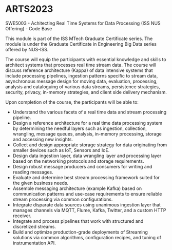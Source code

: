 # ARTS2023
SWE5003 - Achitecting Real Time Systems for Data Processing (ISS NUS Offering) - Code Base


This module is part of the ISS MTech Graduate Certificate series. The module is under the Graduate Certificate in Engineering Big Data series offered by NUS-ISS.

The course will equip the participants with essential knowledge and skills to architect systems that processes real time stream data. The course will discuss reference architecture (Kappa) of data intensive systems that include processing pipelines, ingestion patterns specific to stream data, asynchronous message design for moving data, evaluation, processing, analysis and cataloguing of various data streams, persistence strategies, security, privacy, in-memory strategies, and client side delivery mechanism. 

Upon completion of the course, the participants will be able to:
-	Understand the various facets of a real time data and stream processing pipeline. 
-	Design a reference architecture for a real time data processing system by determining the needful layers such as ingestion, collection, wrangling, message queues, analysis, in-memory processing, storage and accessing new insights. 
-	Collect and design appropriate storage strategy for data originating from smaller devices such as IoT, Sensors and IoE.
-	Design data ingestion layer, data wrangling layer and processing layer based on the networking protocols and storage requirements. 
- Design robust message producers and consumers for writing and reading messages. 
- Evaluate and determine best stream processing framework suited for the given business needs. 
- Assemble messaging architecture (example Kafka) based on communication patterns and use-case requirements to ensure reliable stream processing via common configurations. 
- Integrate disparate data sources using unanimous ingestion layer that manages channels via MQTT, Flume, Kafka, Twitter, and a custom HTTP receiver.
-	Integrate and process pipelines that work with structured and discretized streams. 
-	Build and optimize production-grade deployments of Streaming solutions via common algorithms, configuration recipes, and tuning of instrumentation API.
